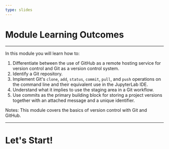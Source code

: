 ```yaml
---
type: slides
---
```


# Module Learning Outcomes

---

In this module you will learn how to:

1. Differentiate between the use of GitHub as a remote hosting service for version control and Git as a version control system.
2. Identify a Git repository.
3. Implement Git's `clone`, `add`, `status`, `commit`, `pull`, and `push` operations on the command line and their equivalent use in the JupyterLab IDE.
4. Understand what it implies to use the staging area in a Git workflow.
5. Use commits as the primary building block for storing a project versions together with an attached message and a unique identifier.

Notes: This module covers the basics of version control with Git and GitHub. 

---

# Let's Start!

